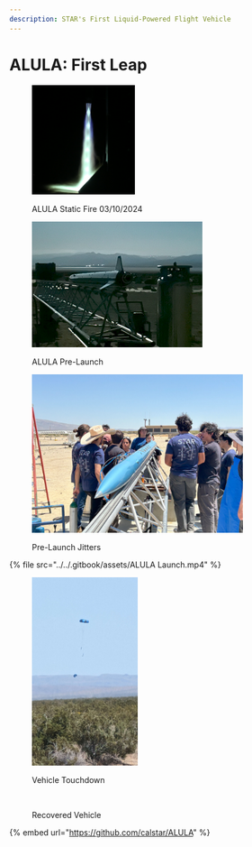 ```yaml
---
description: STAR's First Liquid-Powered Flight Vehicle
---
```


# ALULA: First Leap

<div>

<figure><img src="../../.gitbook/assets/DuringSecondFire.png" alt="" width="183"><figcaption><p>ALULA Static Fire 03/10/2024</p></figcaption></figure>

 

<figure><img src="../../.gitbook/assets/Screenshot 2024-10-09 231743.png" alt="" width="303"><figcaption><p>ALULA Pre-Launch</p></figcaption></figure>

</div>

<figure><img src="../../.gitbook/assets/ALULA_HypeTalk.jpg" alt="" width="375"><figcaption><p>Pre-Launch Jitters</p></figcaption></figure>



{% file src="../../.gitbook/assets/ALULA Launch.mp4" %}

<div>

<figure><img src="../../.gitbook/assets/ALULA_LANDING.jpg" alt="" width="188"><figcaption><p>Vehicle Touchdown</p></figcaption></figure>

 

<figure><img src="../../.gitbook/assets/ALULA_Recovered.jpg" alt="" width="375"><figcaption><p>Recovered Vehicle</p></figcaption></figure>

</div>



{% embed url="https://github.com/calstar/ALULA" %}
